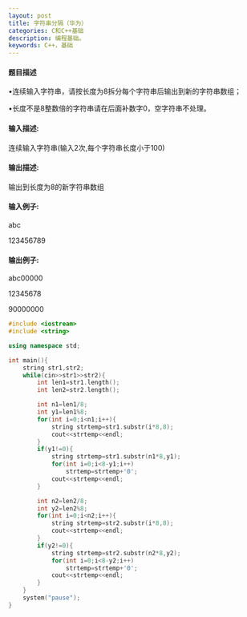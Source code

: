 ```yaml
---
layout: post
title: 字符串分隔（华为）
categories: C和C++基础
description: 编程基础。
keywords: C++，基础
---
```


#### 题目描述

•连续输入字符串，请按长度为8拆分每个字符串后输出到新的字符串数组；

•长度不是8整数倍的字符串请在后面补数字0，空字符串不处理。

#### 输入描述:

连续输入字符串(输入2次,每个字符串长度小于100)


#### 输出描述:

输出到长度为8的新字符串数组

#### 输入例子:

abc

123456789

#### 输出例子:

abc00000

12345678

90000000

```cpp
#include <iostream>
#include <string>

using namespace std;

int main(){
	string str1,str2;
	while(cin>>str1>>str2){
		int len1=str1.length();
		int len2=str2.length();

		int n1=len1/8;
		int y1=len1%8;
		for(int i=0;i<n1;i++){
			string strtemp=str1.substr(i*8,8);
			cout<<strtemp<<endl;
		}
		if(y1!=0){
			string strtemp=str1.substr(n1*8,y1);
			for(int i=0;i<8-y1;i++)
				strtemp=strtemp+'0';
			cout<<strtemp<<endl;
		}

		int n2=len2/8;
		int y2=len2%8;
		for(int i=0;i<n2;i++){
			string strtemp=str2.substr(i*8,8);
			cout<<strtemp<<endl;
		}
		if(y2!=0){
			string strtemp=str2.substr(n2*8,y2);
			for(int i=0;i<8-y2;i++)
				strtemp=strtemp+'0';
			cout<<strtemp<<endl;
		}
	}
	system("pause");
}
```